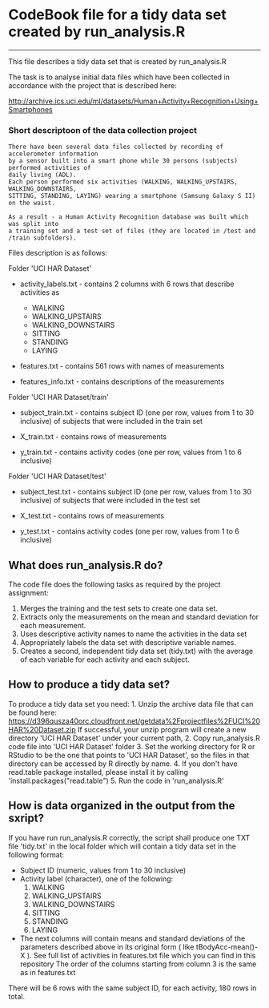 # CodeBook file for a tidy data set created by run_analysis.R #
* * *
This file describes a tidy data set that is created by run_analysis.R

The task is to analyse initial data files which have been collected in accordance with
the project that is described here:

http://archive.ics.uci.edu/ml/datasets/Human+Activity+Recognition+Using+Smartphones 

### Short descriptoon of the data collection project

	There have been several data files collected by recording of accelerometer information 
	by a sensor built into a smart phone while 30 persons (subjects) performed activities of 
	daily living (ADL).
	Each person performed six activities (WALKING, WALKING_UPSTAIRS, WALKING_DOWNSTAIRS, 
	SITTING, STANDING, LAYING) wearing a smartphone (Samsung Galaxy S II) on the waist.

	As a result - a Human Activity Recognition database was built which was split into 
	a training set and a test set of files (they are located in /test and /train subfolders).

Files description is as follows:

Folder 'UCI HAR Dataset'

 * activity_labels.txt - contains 2 columns with 6 rows that describe activities as
  	- WALKING
	- WALKING_UPSTAIRS
	- WALKING_DOWNSTAIRS
	- SITTING
	- STANDING
	- LAYING

 * features.txt - contains 561 rows with names of measurements
 
 * features_info.txt - contains descriptions of the measurements

Folder 'UCI HAR Dataset/train'

 * subject_train.txt - contains subject ID (one per row, values from 1 to 30 inclusive)
                       of subjects that were included in the train set
 
 * X_train.txt       - contains rows of measurements       

 * y_train.txt       - contains activity codes (one per row, values from 1 to 6 inclusive)
 
Folder 'UCI HAR Dataset/test'

 * subject_test.txt  - contains subject ID (one per row, values from 1 to 30 inclusive)
                       of subjects that were included in the test set
 
 * X_test.txt       - contains rows of measurements       

 * y_test.txt       - contains activity codes (one per row, values from 1 to 6 inclusive)

## What does run_analysis.R do? ##

The code file does the following tasks as required by the project
assignment:

1. Merges the training and the test sets to create one data set.
2. Extracts only the measurements on the mean and standard deviation for each measurement. 
3. Uses descriptive activity names to name the activities in the data set
4. Appropriately labels the data set with descriptive variable names. 
5. Creates a second, independent tidy data set (tidy.txt) with the average of each variable 
   for each activity and each subject.
 
## How to produce a tidy data set? ##

To produce a tidy data set you need:
     1.	Unzip the archive data file that can be found here:
        https://d396qusza40orc.cloudfront.net/getdata%2Fprojectfiles%2FUCI%20HAR%20Dataset.zip 
	If successful, your unzip program will create a new directory
	'UCI HAR Dataset' under your current path,
     2.	Copy run_analysis.R code file into 'UCI HAR Dataset' folder
     3.	Set the working directory for R or RStudio to be 
	the one that points to 'UCI HAR Dataset', so the files
	in that directory can be accessed by R directly by name.
     4.	If you don't have read.table package installed, please
	install it by calling 'install.packages("read.table")
     5.	Run the code in 'run_analysis.R'

## How is data organized in the output from the sxript? ##

If you have run run_analysis.R correctly, the script shall produce
one TXT file 'tidy.txt' in the local folder which will contain
a tidy data set in the following format:

* Subject ID (numeric, values from 1 to 30 inclusive)
* Activity label (character), one of the following:
  	1. WALKING
	2. WALKING_UPSTAIRS
	3. WALKING_DOWNSTAIRS
	4. SITTING
	5. STANDING
	6. LAYING
* The next columns will contain means and standard deviations
  of the parameters described above in its original form
  ( like tBodyAcc-mean()-X ). See full list of activities in 
  features.txt file which you can find in this repository
  The order of the columns starting from column 3 is the same
  as in features.txt

There will be 6 rows with the same subject ID, for each 
activity, 180 rows in total.
